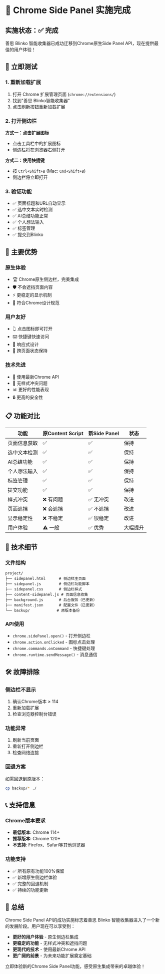 # 🎉 Chrome Side Panel 实施完成

## 实施状态：✅ 完成

善思 Blinko 智能收集器已成功迁移到Chrome原生Side Panel API，现在提供最佳的用户体验！

## 🚀 立即测试

### 1. 重新加载扩展
1. 打开 Chrome 扩展管理页面 (`chrome://extensions/`)
2. 找到"善思 Blinko智能收集器"
3. 点击刷新按钮重新加载扩展

### 2. 打开侧边栏
**方式一：点击扩展图标**
- 点击工具栏中的扩展图标
- 侧边栏将在浏览器右侧打开

**方式二：使用快捷键**
- 按 `Ctrl+Shift+B` (Mac: `Cmd+Shift+B`)
- 侧边栏将立即打开

### 3. 验证功能
- ✅ 页面标题和URL自动显示
- ✅ 选中文本实时检测
- ✅ AI总结功能正常
- ✅ 个人想法输入
- ✅ 标签管理
- ✅ 提交到Blinko

## 🎯 主要优势

### 原生体验
- 🏆 Chrome原生侧边栏，完美集成
- 🛡️ 不会遮挡页面内容
- ⚡ 更稳定的显示机制
- 🎨 符合Chrome设计规范

### 用户友好
- 👆 点击图标即可打开
- ⌨️ 快捷键快速访问
- 📱 响应式设计
- 🔄 跨页面状态保持

### 技术先进
- 🔧 使用最新Chrome API
- 🚫 无样式冲突问题
- 📊 更好的性能表现
- 🔒 更高的安全性

## 📋 功能对比

| 功能 | 原Content Script | 新Side Panel | 状态 |
|------|------------------|--------------|------|
| 页面信息获取 | ✅ | ✅ | 保持 |
| 选中文本检测 | ✅ | ✅ | 保持 |
| AI总结功能 | ✅ | ✅ | 保持 |
| 个人想法输入 | ✅ | ✅ | 保持 |
| 标签管理 | ✅ | ✅ | 保持 |
| 提交功能 | ✅ | ✅ | 保持 |
| 样式冲突 | ❌ 有问题 | ✅ 无冲突 | 改进 |
| 页面遮挡 | ❌ 会遮挡 | ✅ 不遮挡 | 改进 |
| 显示稳定性 | ❌ 不稳定 | ✅ 很稳定 | 改进 |
| 用户体验 | ⚠️ 一般 | ✅ 优秀 | 大幅提升 |

## 🔧 技术细节

### 文件结构
```
project/
├── sidepanel.html      # 侧边栏主页面
├── sidepanel.js        # 侧边栏功能脚本
├── sidepanel.css       # 侧边栏样式
├── content-sidepanel.js # 页面信息收集
├── background.js       # 后台服务（已更新）
├── manifest.json       # 配置文件（已更新）
└── backup/            # 原版本备份
```

### API使用
- `chrome.sidePanel.open()` - 打开侧边栏
- `chrome.action.onClicked` - 图标点击处理
- `chrome.commands.onCommand` - 快捷键处理
- `chrome.runtime.sendMessage()` - 消息通信

## 🛠️ 故障排除

### 侧边栏不显示
1. 确认Chrome版本 ≥ 114
2. 重新加载扩展
3. 检查浏览器控制台错误

### 功能异常
1. 刷新当前页面
2. 重新打开侧边栏
3. 检查网络连接

### 回退方案
如需回退到原版本：
```bash
cp backup/* ./
```

## 📞 支持信息

### Chrome版本要求
- **最低版本**: Chrome 114+
- **推荐版本**: Chrome 120+
- **不支持**: Firefox、Safari等其他浏览器

### 功能支持
- ✅ 所有原有功能100%保留
- ✅ 新增原生侧边栏体验
- ✅ 完整的回退机制
- ✅ 持续的功能更新

## 🎊 总结

Chrome Side Panel API的成功实施标志着善思 Blinko 智能收集器进入了一个新的发展阶段。用户现在可以享受到：

- **更好的用户体验** - 原生侧边栏集成
- **更稳定的功能** - 无样式冲突和遮挡问题  
- **更现代的技术** - 使用最新Chrome API
- **更广阔的前景** - 为未来功能扩展奠定基础

立即体验新的Chrome Side Panel功能，感受原生集成带来的卓越体验！
